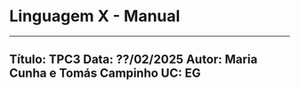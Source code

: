 # Linguagem X - Manual

---
Título: TPC3
Data: ??/02/2025
Autor: Maria Cunha e Tomás Campinho
UC: EG
---